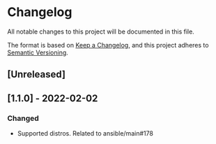 # Changelog
All notable changes to this project will be documented in this file.

The format is based on [Keep a Changelog](
https://keepachangelog.com/en/1.0.0/
),
and this project adheres to [Semantic Versioning](
https://semver.org/spec/v2.0.0.html
).

## [Unreleased]

## [1.1.0] - 2022-02-02
### Changed
- Supported distros. Related to ansible/main#178
